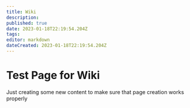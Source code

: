 ```yaml
---
title: Wiki
description: 
published: true
date: 2023-01-18T22:19:54.204Z
tags: 
editor: markdown
dateCreated: 2023-01-18T22:19:54.204Z
---
```


# Test Page for Wiki
Just creating some new content to make sure that page creation works properly